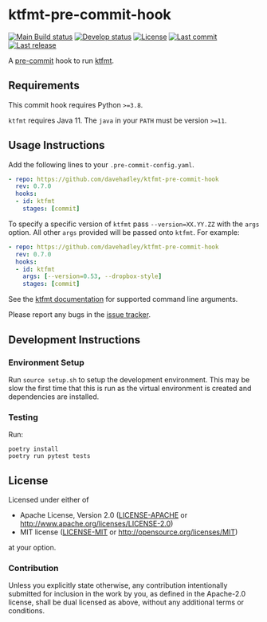 # ktfmt-pre-commit-hook

[![Main Build status](https://img.shields.io/github/workflow/status/davehadley/ktfmt-pre-commit-hook/ci/main?label=main)](https://github.com/davehadley/ktfmt-pre-commit-hook)
[![Develop status](https://img.shields.io/github/workflow/status/davehadley/ktfmt-pre-commit-hook/ci/develop?label=develop)](https://github.com/davehadley/ktfmt-pre-commit-hook)
[![License](https://img.shields.io/badge/license-MIT%20OR%20Apache--2.0-blue)](https://github.com/davehadley/ktfmt-pre-commit-hook)
[![Last commit](https://img.shields.io/github/last-commit/davehadley/ktfmt-pre-commit-hook/develop)](https://github.com/davehadley/ktfmt-pre-commit-hook)
[![Last release](https://img.shields.io/github/release-date/davehadley/ktfmt-pre-commit-hook)](https://github.com/davehadley/ktfmt-pre-commit-hook)

A [pre-commit](https://pre-commit.com/) hook to run [ktfmt](https://github.com/facebookincubator/ktfmt).

## Requirements

This commit hook requires Python `>=3.8`.

`ktfmt` requires Java 11. The `java` in your `PATH` must be version `>=11`.

## Usage Instructions

Add the following lines to your `.pre-commit-config.yaml`.

```yaml
- repo: https://github.com/davehadley/ktfmt-pre-commit-hook
  rev: 0.7.0
  hooks:
  - id: ktfmt
    stages: [commit]
```

To specify a specific version of `ktfmt` pass `--version=XX.YY.ZZ` with the `args` option. 
All other `args` provided will be passed onto `ktfmt`. For example:

```yaml
- repo: https://github.com/davehadley/ktfmt-pre-commit-hook
  rev: 0.7.0
  hooks:
  - id: ktfmt
    args: [--version=0.53, --dropbox-style]
    stages: [commit]
```

See the [ktfmt documentation](https://facebookincubator.github.io/ktfmt/) for supported command line arguments.

Please report any bugs in the [issue tracker](https://github.com/davehadley/ktfmt-pre-commit-hook/issues).

## Development Instructions

### Environment Setup

Run `source setup.sh` to setup the development environment.
This may be slow the first time that this is run as the virtual environment is created
and dependencies are installed.

### Testing

Run:

```
poetry install
poetry run pytest tests
```

## License

Licensed under either of

 * Apache License, Version 2.0
   ([LICENSE-APACHE](LICENSE-APACHE) or http://www.apache.org/licenses/LICENSE-2.0)
 * MIT license
   ([LICENSE-MIT](LICENSE-MIT) or http://opensource.org/licenses/MIT)

at your option.

### Contribution

Unless you explicitly state otherwise, any contribution intentionally submitted for inclusion in the work by you, as defined in the Apache-2.0 license, shall be dual licensed as above, without any additional terms or conditions.
